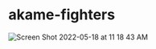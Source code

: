 # akame-fighters



![Screen Shot 2022-05-18 at 11 18 43 AM](https://user-images.githubusercontent.com/85137475/169081378-1542c3cd-c0ce-411f-84e9-31ff33df0594.png)

